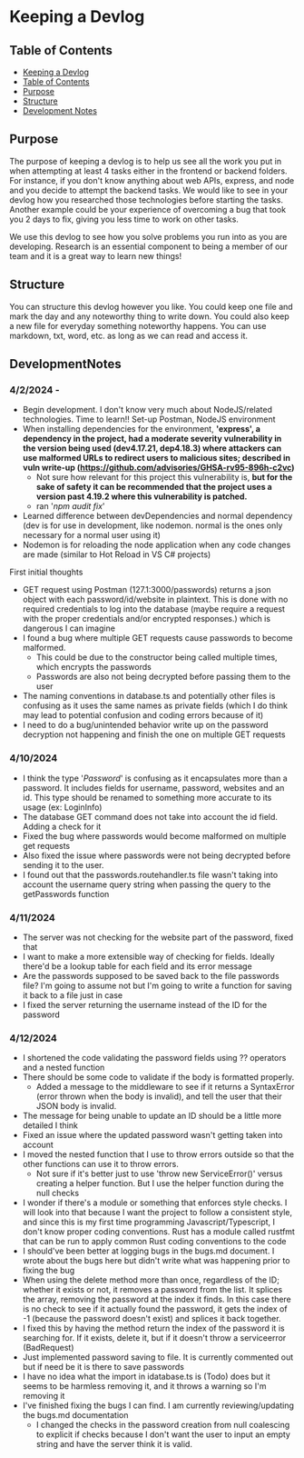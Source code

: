 
# Keeping a Devlog

  

## Table of Contents

  

- [Keeping a Devlog](#keeping-a-devlog)
- [Table of Contents](#table-of-contents)
- [Purpose](#purpose)
- [Structure](#structure)
- [Development Notes](#DevelopmentNotes)

## Purpose
The purpose of keeping a devlog is to help us see all the work you put in when attempting at least 4 tasks either in the frontend or backend folders. For instance, if you don't know anything about web APIs, express, and node and you decide to attempt the backend tasks. We would like to see in your devlog how you researched those technologies before starting the tasks. Another example could be your experience of overcoming a bug that took you 2 days to fix, giving you less time to work on other tasks.

We use this devlog to see how you solve problems you run into as you are developing. Research is an essential component to being a member of our team and it is a great way to learn new things!

## Structure
You can structure this devlog however you like. You could keep one file and mark the day and any noteworthy thing to write down. You could also keep a new file for everyday something noteworthy happens. You can use markdown, txt, word, etc. as long as we can read and access it.

## DevelopmentNotes
### 4/2/2024 -
- Begin development. I don't know very much about NodeJS/related technologies. Time to learn!! Set-up Postman, NodeJS environment
- When installing dependencies for the environment, **'express', a dependency in the project, had a moderate severity vulnerability in the version being used (dev4.17.21, dep4.18.3) where attackers can use malformed URLs to redirect users to malicious sites; described in vuln write-up (https://github.com/advisories/GHSA-rv95-896h-c2vc)**
	- Not sure how relevant for this project this vulnerability is, **but for the sake of safety it can be recommended that the project uses a version past 4.19.2 where this vulnerability is patched.**
	- ran '*npm audit fix*'
- Learned difference between devDependencies and normal dependency (dev is for use in development, like nodemon. normal is the ones only necessary for a normal user using it)
- Nodemon is for reloading the node application when any code changes are made (similar to Hot Reload in VS C# projects)

First initial thoughts
- GET request using Postman (127.1:3000/passwords) returns a json object with each password/id/website in plaintext. This is done with no required credentials to log into the database (maybe require a request with the proper credentials and/or encrypted responses.) which is dangerous I can imagine
- I found a bug where multiple GET requests cause passwords to become malformed.
	- This could be due to the constructor being called multiple times, which encrypts the passwords
	- Passwords are also not being decrypted before passing them to the user
- The naming conventions in database.ts and potentially other files is confusing as it uses the same names as private fields (which I do think may lead to potential confusion and coding errors because of it)
- I need to do a bug/unintended behavior write up on the password decryption not happening and finish the one on multiple GET requests

### 4/10/2024

- I think the type '*Password*' is confusing as it encapsulates more than a password. It includes fields for username, password, websites and an id. This type should be renamed to something more accurate to its usage (ex: LoginInfo)
- The database GET command does not take into account the id field. Adding a check for it
- Fixed the bug where passwords would become malformed on multiple get requests
- Also fixed the issue where passwords were not being decrypted before sending it to the user.
- I found out that the passwords.routehandler.ts file wasn't taking into account the username query string when passing the query to the getPasswords function

### 4/11/2024
- The server was not checking for the website part of the password, fixed that
- I want to make a more extensible way of checking for fields. Ideally there'd be a lookup table for each field and its error message
- Are the passwords supposed to be saved back to the file passwords file? I'm going to assume not but I'm going to write a function for saving it back to a file just in case
- I fixed the server returning the username instead of the ID for the password

### 4/12/2024
- I shortened the code validating the password fields using ?? operators and a nested function
- There should be some code to validate if the body is formatted properly.
	- Added a message to the middleware to see if it returns a SyntaxError (error thrown when the body is invalid), and tell the user that their JSON body is invalid.
- The message for being unable to update an ID should be a little more detailed I think
- Fixed an issue where the updated password wasn't getting taken into account
- I moved the nested function that I use to throw errors outside so that the other functions can use it to throw errors.
	- Not sure if it's better just to use 'throw new ServiceError()' versus creating a helper function. But I use the helper function during the null checks
- I wonder if there's a module or something that enforces style checks. I will look into that because I want the project to follow a consistent style, and since this is my first time programming Javascript/Typescript, I don't know proper coding conventions. Rust has a module called rustfmt that can be run to apply common Rust coding conventions to the code
- I should've been better at logging bugs in the bugs.md document. I wrote about the bugs here but didn't write what was happening prior to fixing the bug
- When using the delete method more than once, regardless of the ID; whether it exists or not, it removes a password from the list. It splices the array, removing the password at the index it finds. In this case there is no check to see if it actually found the password, it gets the index of -1 (because the password doesn't exist) and splices it back together. 
- I fixed this by having the method return the index of the password it is searching for. If it exists, delete it, but if it doesn't throw a serviceerror (BadRequest) 
- Just implemented password saving to file. It is currently commented out but if need be it is there to save passwords
- I have no idea what the import in idatabase.ts is (Todo) does but it seems to be harmless removing it, and it throws a warning so I'm removing it
- I've finished fixing the bugs I can find. I am currently reviewing/updating the bugs.md documentation
	- I changed the checks in the password creation from null coalescing to explicit if checks because I don't want the user to input an empty string and have the server think it is valid.